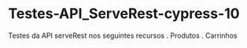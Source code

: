 # Testes-API_ServeRest-cypress-10

Testes da API serveRest nos seguintes recursos
. Produtos
. Carrinhos